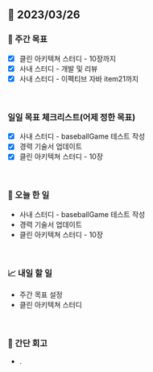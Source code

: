 ## 📅 2023/03/26


### 👏 주간 목표

- [x] 클린 아키텍쳐 스터디 - 10장까지
- [x] 사내 스터디 - 개발 및 리뷰
- [x] 사내 스터디 - 이펙티브 자바 item21까지

<br/>

### 일일 목표 체크리스트(어제 정한 목표)

- [x] 사내 스터디 - baseballGame 테스트 작성
- [x] 경력 기술서 업데이트
- [x] 클린 아키텍쳐 스터디 - 10장

<br/>

### 💯 오늘 한 일

- 사내 스터디 - baseballGame 테스트 작성
- 경력 기술서 업데이트
- 클린 아키텍쳐 스터디 - 10장

<br/>

### 📈 내일 할 일

- 주간 목표 설정
- 클린 아키텍쳐 스터디
  
<br/>

### 🤔 간단 회고

- .
 
